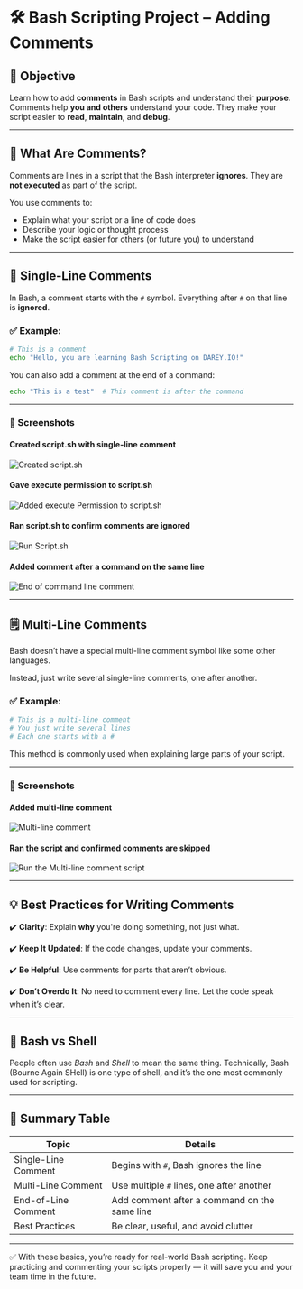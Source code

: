 

# 🛠️ Bash Scripting Project – Adding Comments

## 🎯 Objective

Learn how to add **comments** in Bash scripts and understand their **purpose**. Comments help **you and others** understand your code. They make your script easier to **read**, **maintain**, and **debug**.

---

## 📌 What Are Comments?

Comments are lines in a script that the Bash interpreter **ignores**. They are **not executed** as part of the script.

You use comments to:

* Explain what your script or a line of code does
* Describe your logic or thought process
* Make the script easier for others (or future you) to understand

---

## 📝 Single-Line Comments

In Bash, a comment starts with the `#` symbol. Everything after `#` on that line is **ignored**.

### ✅ Example:

```bash
# This is a comment
echo "Hello, you are learning Bash Scripting on DAREY.IO!"
```

You can also add a comment at the end of a command:

```bash
echo "This is a test"  # This comment is after the command
```

---

### 📸 Screenshots

#### Created script.sh with single-line comment

![Created script.sh](./img/1.single_line_comment.png)

#### Gave execute permission to script.sh

![Added execute Permission to script.sh](./img/2.added_execute_permission_to_script.png)

#### Ran script.sh to confirm comments are ignored

![Run Script.sh](./img/3.ran_script.png)

#### Added comment after a command on the same line

![End of command line comment](./img/4.end_of_comman_line_comment.png)

---

## 🗒️ Multi-Line Comments

Bash doesn’t have a special multi-line comment symbol like some other languages.

Instead, just write several single-line comments, one after another.

### ✅ Example:

```bash
# This is a multi-line comment
# You just write several lines
# Each one starts with a #
```

This method is commonly used when explaining large parts of your script.

---

### 📸 Screenshots

#### Added multi-line comment

![Multi-line comment](./img/5.multi_line_comment.png)

#### Ran the script and confirmed comments are skipped

![Run the Multi-line comment script](./img/6.run_script.png)

---

## 💡 Best Practices for Writing Comments

✔️ **Clarity**: Explain **why** you're doing something, not just what.

✔️ **Keep It Updated**: If the code changes, update your comments.

✔️ **Be Helpful**: Use comments for parts that aren’t obvious.

✔️ **Don’t Overdo It**: No need to comment every line. Let the code speak when it’s clear.

---

## 🔎 Bash vs Shell

People often use *Bash* and *Shell* to mean the same thing. Technically, Bash (Bourne Again SHell) is one type of shell, and it’s the one most commonly used for scripting.

---

## 🧾 Summary Table

| Topic               | Details                                      |
| ------------------- | -------------------------------------------- |
| Single-Line Comment | Begins with `#`, Bash ignores the line       |
| Multi-Line Comment  | Use multiple `#` lines, one after another    |
| End-of-Line Comment | Add comment after a command on the same line |
| Best Practices      | Be clear, useful, and avoid clutter          |

---

✅ With these basics, you’re ready for real-world Bash scripting. Keep practicing and commenting your scripts properly — it will save you and your team time in the future.
